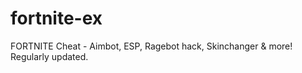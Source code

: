 # fortnite-ex
FORTNITE Cheat - Aimbot, ESP, Ragebot hack, Skinchanger &amp; more! Regularly updated.
